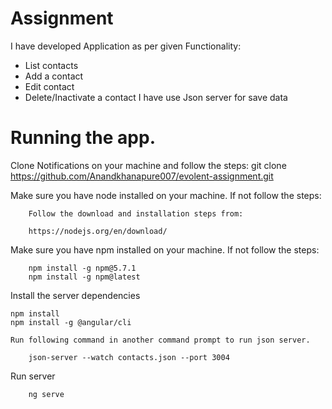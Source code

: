 # Assignment

I have developed Application as per given
Functionality:

- List contacts
- Add a contact
- Edit contact
- Delete/Inactivate a contact
  I have use Json server for save data

# Running the app.

Clone Notifications on your machine and follow the steps:
git clone https://github.com/Anandkhanapure007/evolent-assignment.git

Make sure you have node installed on your machine. If not follow the steps:

```
    Follow the download and installation steps from:

    https://nodejs.org/en/download/
```

Make sure you have npm installed on your machine. If not follow the steps:

```
    npm install -g npm@5.7.1
    npm install -g npm@latest
```

Install the server dependencies

    npm install
    npm install -g @angular/cli

```
Run following command in another command prompt to run json server.

    json-server --watch contacts.json --port 3004
```

Run server

```
    ng serve
```

